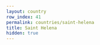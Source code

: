 ```yaml
---
layout: country
row_index: 41
permalink: countries/saint-helena
title: Saint Helena
hidden: true
---
```

